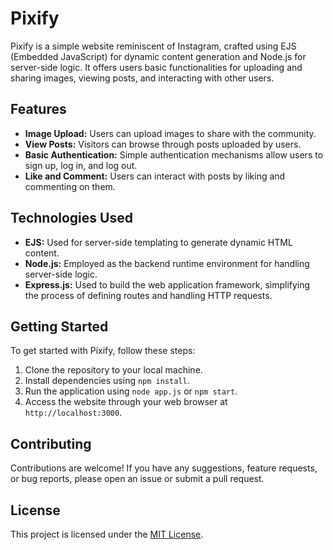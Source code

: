 # Pixify

Pixify is a simple website reminiscent of Instagram, crafted using EJS (Embedded JavaScript) for dynamic content generation and Node.js for server-side logic. It offers users basic functionalities for uploading and sharing images, viewing posts, and interacting with other users.

## Features

- **Image Upload:** Users can upload images to share with the community.
- **View Posts:** Visitors can browse through posts uploaded by users.
- **Basic Authentication:** Simple authentication mechanisms allow users to sign up, log in, and log out.
- **Like and Comment:** Users can interact with posts by liking and commenting on them.

## Technologies Used

- **EJS:** Used for server-side templating to generate dynamic HTML content.
- **Node.js:** Employed as the backend runtime environment for handling server-side logic.
- **Express.js:** Used to build the web application framework, simplifying the process of defining routes and handling HTTP requests.

## Getting Started

To get started with Pixify, follow these steps:

1. Clone the repository to your local machine.
2. Install dependencies using `npm install`.
3. Run the application using `node app.js` or `npm start`.
4. Access the website through your web browser at `http://localhost:3000`.

## Contributing

Contributions are welcome! If you have any suggestions, feature requests, or bug reports, please open an issue or submit a pull request.

## License

This project is licensed under the [MIT License](LICENSE).
